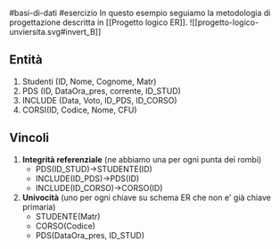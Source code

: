 #basi-di-dati #esercizio
In questo esempio seguiamo la metodologia di progettazione descritta in [[Progetto logico ER]].
![[progetto-logico-unviersita.svg#invert_B]]
## Entità
1. Studenti (ID, Nome, Cognome, Matr)
2. PDS (ID, DataOra_pres, corrente, ID_STUD)
3. INCLUDE (Data, Voto, ID_PDS, ID_CORSO)
4. CORSI(ID, Codice, Nome, CFU)
## Vincoli
1. **Integrità referenziale** (ne abbiamo una per ogni punta dei rombi)
	* PDS(ID_STUD)$\longrightarrow$STUDENTE(ID)
	* INCLUDE(ID_PDS)$\longrightarrow$PDS(ID)
	* INCLUDE(ID_CORSO)$\longrightarrow$CORSO(ID)
2. **Univocità** (uno per ogni chiave su schema ER che non e' già chiave primaria)
	* STUDENTE(Matr)
	* CORSO(Codice)
	* PDS(DataOra_pres, ID_STUD)